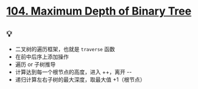 # [104. Maximum Depth of Binary Tree](https://leetcode.com/problems/maximum-depth-of-binary-tree/) <Badge type="tip" text="Easy" />


## 💡

- 二叉树的遍历框架，也就是 `traverse` 函数
- 在前中后序上添加操作
- 遍历 or 子树推导
- 计算达到每一个根节点的高度，进入 ++，离开 --
- 递归计算左右子树的最大深度，取最大值 +1（根节点）


```ts
```

```ts
```